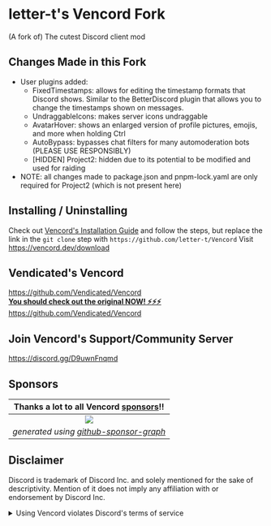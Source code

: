 # letter-t's Vencord Fork

(A fork of) The cutest Discord client mod

## Changes Made in this Fork

-   User plugins added:
    -   FixedTimestamps: allows for editing the timestamp formats that Discord shows. Similar to the BetterDiscord plugin that allows you to change the timestamps shown on messages.
    -   UndraggableIcons: makes server icons undraggable
    -   AvatarHover: shows an enlarged version of profile pictures, emojis, and more when holding Ctrl
    -   AutoBypass: bypasses chat filters for many automoderation bots (PLEASE USE RESPONSIBLY)
    -   \[HIDDEN\] Project2: hidden due to its potential to be modified and used for raiding
-   NOTE: all changes made to package.json and pnpm-lock.yaml are only required for Project2 (which is not present here)


## Installing / Uninstalling

Check out [Vencord's Installation Guide](https://github.com/Vendicated/Vencord/blob/main/docs/1_INSTALLING.md) and follow the steps, but replace the link in the `git clone` step with `https://github.com/letter-t/Vencord`
Visit https://vencord.dev/download


## Vendicated's Vencord

<https://github.com/Vendicated/Vencord>\
**[You should check out the original NOW! ⚡⚡⚡](https://github.com/Vendicated/Vencord)**\
<https://github.com/Vendicated/Vencord>


## Join Vencord's Support/Community Server

https://discord.gg/D9uwnFnqmd


## Sponsors

|     **Thanks a lot to all Vencord [sponsors](https://github.com/sponsors/Vendicated)!!**     |
| :------------------------------------------------------------------------------------------: |
|   [![](https://meow.vendicated.dev/sponsors.png)](https://github.com/sponsors/Vendicated)    |
| *generated using [github-sponsor-graph](https://github.com/Vendicated/github-sponsor-graph)* |


## Disclaimer

Discord is trademark of Discord Inc. and solely mentioned for the sake of descriptivity.
Mention of it does not imply any affiliation with or endorsement by Discord Inc.

<details>
<summary>Using Vencord violates Discord's terms of service</summary>

Client modifications are against Discord’s Terms of Service.

However, Discord is pretty indifferent about them and there are no known cases of users getting banned for using client mods! So you should generally be fine as long as you don’t use any plugins that implement abusive behaviour. But no worries, all inbuilt plugins are safe to use!

Regardless, if your account is very important to you and it getting disabled would be a disaster for you, you should probably not use any client mods (not exclusive to Vencord), just to be safe

Additionally, make sure not to post screenshots with Vencord in a server where you might get banned for it

</details>
